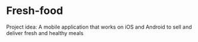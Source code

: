 # Fresh-food
Project idea: A mobile application that works on iOS and Android to sell and deliver fresh and healthy meals
